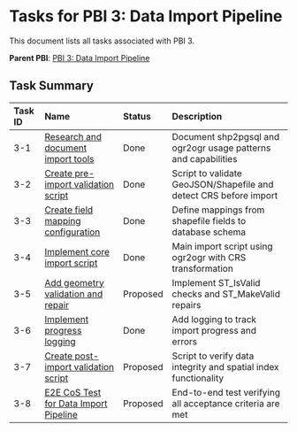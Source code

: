 # Tasks for PBI 3: Data Import Pipeline

This document lists all tasks associated with PBI 3.

**Parent PBI**: [PBI 3: Data Import Pipeline](./prd.md)

## Task Summary

| Task ID | Name                                                          | Status   | Description                                                       |
| :------ | :------------------------------------------------------------ | :------- | :---------------------------------------------------------------- |
| 3-1     | [Research and document import tools](./3-1.md)                | Done     | Document shp2pgsql and ogr2ogr usage patterns and capabilities   |
| 3-2     | [Create pre-import validation script](./3-2.md)               | Done     | Script to validate GeoJSON/Shapefile and detect CRS before import |
| 3-3     | [Create field mapping configuration](./3-3.md)                | Done     | Define mappings from shapefile fields to database schema         |
| 3-4     | [Implement core import script](./3-4.md)                      | Done       | Main import script using ogr2ogr with CRS transformation       |
| 3-5     | [Add geometry validation and repair](./3-5.md)                | Proposed | Implement ST_IsValid checks and ST_MakeValid repairs             |
| 3-6     | [Implement progress logging](./3-6.md)                        | Done     | Add logging to track import progress and errors                  |
| 3-7     | [Create post-import validation script](./3-7.md)              | Proposed | Script to verify data integrity and spatial index functionality  |
| 3-8     | [E2E CoS Test for Data Import Pipeline](./3-8.md)            | Proposed | End-to-end test verifying all acceptance criteria are met        |

